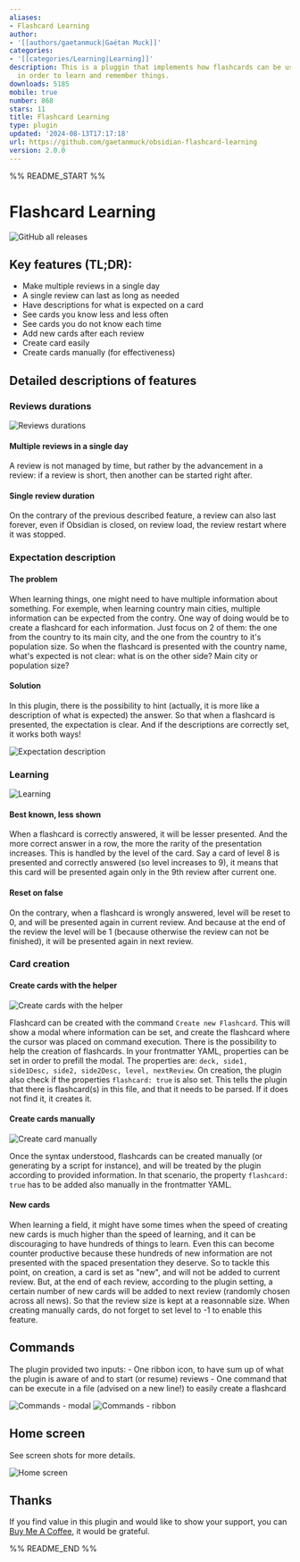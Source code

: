 ```yaml
---
aliases:
- Flashcard Learning
author:
- '[[authors/gaetanmuck|Gaétan Muck]]'
categories:
- '[[categories/Learning|Learning]]'
description: This is a pluggin that implements how flashcards can be used inside Obsidian
  in order to learn and remember things.
downloads: 5185
mobile: true
number: 868
stars: 11
title: Flashcard Learning
type: plugin
updated: '2024-08-13T17:17:18'
url: https://github.com/gaetanmuck/obsidian-flashcard-learning
version: 2.0.0
---
```


%% README_START %%

# Flashcard Learning

![GitHub all releases](https://img.shields.io/github/downloads/gaetanmuck/obsidian-flashcard-learning/total)

## Key features (TL;DR):

- Make multiple reviews in a single day
- A single review can last as long as needed
- Have descriptions for what is expected on a card
- See cards you know less and less often
- See cards you do not know each time
- Add new cards after each review
- Create card easily
- Create cards manually (for effectiveness)

## Detailed descriptions of features

### Reviews durations

![Reviews durations](https://github.com/gaetanmuck/obsidian-flashcard-learning/assets/26961057/aa5b9edb-da0f-44d3-a182-5f6397b7c0a1)

#### Multiple reviews in a single day

A review is not managed by time, but rather by the advancement in a review: if a review is short, then another can be started right after.

#### Single review duration

On the contrary of the previous described feature, a review can also last forever, even if Obsidian is closed, on review load, the review restart where it was stopped.

### Expectation description

#### The problem

When learning things, one might need to have multiple information about something. 
For exemple, when learning country main cities, multiple information can be expected from the contry. One way of doing would be to create a flashcard for each information.
Just focus on 2 of them: the one from the country to its main city, and the one from the country to it's population size.
So when the flashcard is presented with the country name, what's expected is not clear: what is on the other side? Main city or population size?

#### Solution

In this plugin, there is the possibility to hint (actually, it is more like a description of what is expected) the answer.
So that when a flashcard is presented, the expectation is clear. And if the descriptions are correctly set, it works both ways!

![Expectation description](https://github.com/gaetanmuck/obsidian-flashcard-learning/assets/26961057/ef83759f-a127-4040-9703-752c0e066f68)

### Learning

![Learning](https://github.com/gaetanmuck/obsidian-flashcard-learning/assets/26961057/620629bb-08d9-431c-93b7-98c55d4632f2)

#### Best known, less shown

When a flashcard is correctly answered, it will be lesser presented. And the more correct answer in a row, the more the rarity of the presentation increases.
This is handled by the level of the card. 
Say a card of level 8 is presented and correctly answered (so level increases to 9), it means that this card will be presented again only in the 9th review after current one.

#### Reset on false

On the contrary, when a flashcard is wrongly answered, level will be reset to 0, and will be presented again in current review. And because at the end of the review the level will be 1 (because otherwise the review can not be finished), it will be presented again in next review.

### Card creation

#### Create cards with the helper

![Create cards with the helper](https://github.com/gaetanmuck/obsidian-flashcard-learning/assets/26961057/2e319158-4eeb-48c6-b732-a5025ad59436)

Flashcard can be created with the command `Create new Flashcard`.
This will show a modal where information can be set, and create the flashcard where the cursor was placed on command execution.
There is the possibility to help the creation of flashcards.
In your frontmatter YAML, properties can be set in order to prefill the modal. 
The properties are: `deck, side1, side1Desc, side2, side2Desc, level, nextReview`.
On creation, the plugin also check if the properties `flashcard: true` is also set. This tells the plugin that there is flashcard(s) in this file, and that it needs to be parsed. If it does not find it, it creates it.

#### Create cards manually

![Create card manually](https://github.com/gaetanmuck/obsidian-flashcard-learning/assets/26961057/c61151db-5b1f-4aef-b6b6-8c005873a181)

Once the syntax understood, flashcards can be created manually (or generating by a script for instance), and will be treated by the plugin according to provided information. In that scenario, the property `flashcard: true` has to be added also manually in the frontmatter YAML.

#### New cards

When learning a field, it might have some times when the speed of creating new cards is much higher than the speed of learning, and it can be discouraging to have hundreds of things to learn. Even this can become counter productive because these hundreds of new information are not presented with the spaced presentation they deserve. 
So to tackle this point, on creation, a card is set as "new", and will not be added to current review. 
But, at the end of each review, according to the plugin setting, a certain number of new cards will be added to next review (randomly chosen across all news).
So that the review size is kept at a reasonnable size. 
When creating manually cards, do not forget to set level to -1 to enable this feature.

## Commands

The plugin provided two inputs:
    - One ribbon icon, to have sum up of what the plugin is aware of and to start (or resume) reviews
    - One command that can be execute in a file (advised on a new line!) to easily create a flashcard

![Commands - modal](https://github.com/gaetanmuck/obsidian-flashcard-learning/assets/26961057/acb3cb7f-212b-473b-a31c-3180c8327485)
![Commands - ribbon](https://github.com/gaetanmuck/obsidian-flashcard-learning/assets/26961057/589c5c71-b630-465d-b70c-15e1481bfe82)

## Home screen

See screen shots for more details.

![Home screen](https://github.com/gaetanmuck/obsidian-flashcard-learning/assets/26961057/12c94f0d-39c6-4a0f-90b6-0a482476a55c)

## Thanks

If you find value in this plugin and would like to show your support, you can [Buy Me A Coffee](https://www.buymeacoffee.com/gaetanmuck), it would be grateful.



%% README_END %%